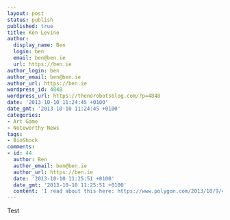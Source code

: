 ```yaml
---
layout: post
status: publish
published: true
title: Ken Levine
author:
  display_name: Ben
  login: ben
  email: ben@ben.ie
  url: https://ben.ie
author_login: ben
author_email: ben@ben.ie
author_url: https://ben.ie
wordpress_id: 4848
wordpress_url: https://thenorobotsblog.com/?p=4848
date: '2013-10-10 11:24:45 +0100'
date_gmt: '2013-10-10 11:24:45 +0100'
categories:
- Art Game
- Noteworthy News
tags:
- BioShock
comments:
- id: 44
  author: Ben
  author_email: ben@ben.ie
  author_url: https://ben.ie
  date: '2013-10-10 11:25:51 +0100'
  date_gmt: '2013-10-10 11:25:51 +0100'
  content: 'I read about this here: https://www.polygon.com/2013/10/9/4816828/ken-levines-next-big-thing-isnt-so-much-a-game-as-it-is-a-reinvention'
---
```

<p>Test</p>
